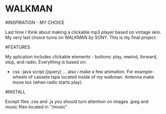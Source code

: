 # WALKMAN

#INSPIRATION - MY CHOICE

Last time I think about making a clickable mp3 player based on vintage skin. 
My very last choice turns on WALKMAN by SONY. This is my final project.

#FEATURES

My aplication includes clickable elements - buttons: play, rewind, forward, stop, and radio.
Everything is based on:
- css
-java script (jquery)
... also i make a few animation. For example- wheels of cassete tape located inside of my walkman.
Antenna make move too (when radio starts play).

#INSTALL

Except files .css and .js you should turn attention on images .jpeg and music files located in "/music"

